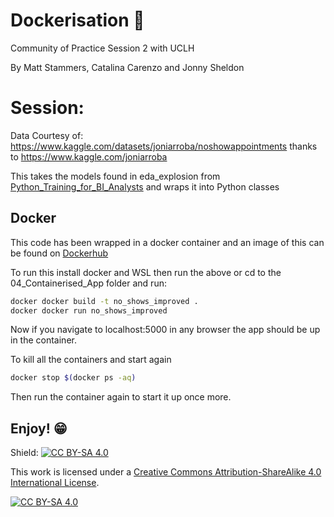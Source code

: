# Dockerisation 👀
Community of Practice Session 2 with UCLH

By Matt Stammers, Catalina Carenzo and Jonny Sheldon

# Session:

Data Courtesy of: https://www.kaggle.com/datasets/joniarroba/noshowappointments thanks to https://www.kaggle.com/joniarroba

This takes the models found in eda_explosion from [Python_Training_for_BI_Analysts](https://github.com/MattStammers/Python_Training_For_BI_Analysts) and wraps it into Python classes

## Docker

This code has been wrapped in a docker container and an image of this can be found on [Dockerhub](https://hub.docker.com/repository/docker/ejsheldon/dna_tutorial/general)

To run this install docker and WSL then run the above or cd to the 04_Containerised_App folder and run:

```sh
docker docker build -t no_shows_improved .
docker docker run no_shows_improved
```

Now if you navigate to localhost:5000 in any browser the app should be up in the container.

To kill all the containers and start again

```sh
docker stop $(docker ps -aq)
```

Then run the container again to start it up once more.

## Enjoy! 😁

Shield: [![CC BY-SA 4.0][cc-by-sa-shield]][cc-by-sa]

This work is licensed under a
[Creative Commons Attribution-ShareAlike 4.0 International License][cc-by-sa].

[![CC BY-SA 4.0][cc-by-sa-image]][cc-by-sa]

[cc-by-sa]: http://creativecommons.org/licenses/by-sa/4.0/
[cc-by-sa-image]: https://licensebuttons.net/l/by-sa/4.0/88x31.png
[cc-by-sa-shield]: https://img.shields.io/badge/License-CC%20BY--SA%204.0-lightgrey.svg
